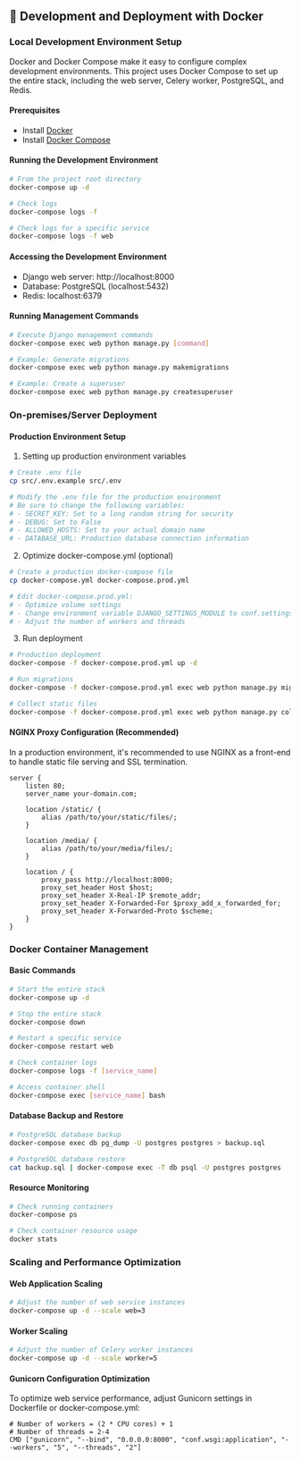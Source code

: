 ## 🐳 Development and Deployment with Docker

### Local Development Environment Setup

Docker and Docker Compose make it easy to configure complex development environments. This project uses Docker Compose to set up the entire stack, including the web server, Celery worker, PostgreSQL, and Redis.

#### Prerequisites

- Install [Docker](https://docs.docker.com/get-docker/)
- Install [Docker Compose](https://docs.docker.com/compose/install/)

#### Running the Development Environment

```bash
# From the project root directory
docker-compose up -d

# Check logs
docker-compose logs -f

# Check logs for a specific service
docker-compose logs -f web
```

#### Accessing the Development Environment

- Django web server: http://localhost:8000
- Database: PostgreSQL (localhost:5432)
- Redis: localhost:6379

#### Running Management Commands

```bash
# Execute Django management commands
docker-compose exec web python manage.py [command]

# Example: Generate migrations
docker-compose exec web python manage.py makemigrations

# Example: Create a superuser
docker-compose exec web python manage.py createsuperuser
```

### On-premises/Server Deployment

#### Production Environment Setup

1. Setting up production environment variables

```bash
# Create .env file
cp src/.env.example src/.env

# Modify the .env file for the production environment
# Be sure to change the following variables:
# - SECRET_KEY: Set to a long random string for security
# - DEBUG: Set to False
# - ALLOWED_HOSTS: Set to your actual domain name
# - DATABASE_URL: Production database connection information
```

2. Optimize docker-compose.yml (optional)

```bash
# Create a production docker-compose file
cp docker-compose.yml docker-compose.prod.yml

# Edit docker-compose.prod.yml:
# - Optimize volume settings
# - Change environment variable DJANGO_SETTINGS_MODULE to conf.settings.production
# - Adjust the number of workers and threads
```

3. Run deployment

```bash
# Production deployment
docker-compose -f docker-compose.prod.yml up -d

# Run migrations
docker-compose -f docker-compose.prod.yml exec web python manage.py migrate

# Collect static files
docker-compose -f docker-compose.prod.yml exec web python manage.py collectstatic --noinput
```

#### NGINX Proxy Configuration (Recommended)

In a production environment, it's recommended to use NGINX as a front-end to handle static file serving and SSL termination.

```nginx
server {
    listen 80;
    server_name your-domain.com;
    
    location /static/ {
        alias /path/to/your/static/files/;
    }
    
    location /media/ {
        alias /path/to/your/media/files/;
    }
    
    location / {
        proxy_pass http://localhost:8000;
        proxy_set_header Host $host;
        proxy_set_header X-Real-IP $remote_addr;
        proxy_set_header X-Forwarded-For $proxy_add_x_forwarded_for;
        proxy_set_header X-Forwarded-Proto $scheme;
    }
}
```

### Docker Container Management

#### Basic Commands

```bash
# Start the entire stack
docker-compose up -d

# Stop the entire stack
docker-compose down

# Restart a specific service
docker-compose restart web

# Check container logs
docker-compose logs -f [service_name]

# Access container shell
docker-compose exec [service_name] bash
```

#### Database Backup and Restore

```bash
# PostgreSQL database backup
docker-compose exec db pg_dump -U postgres postgres > backup.sql

# PostgreSQL database restore
cat backup.sql | docker-compose exec -T db psql -U postgres postgres
```

#### Resource Monitoring

```bash
# Check running containers
docker-compose ps

# Check container resource usage
docker stats
```

### Scaling and Performance Optimization

#### Web Application Scaling

```bash
# Adjust the number of web service instances
docker-compose up -d --scale web=3
```

#### Worker Scaling

```bash
# Adjust the number of Celery worker instances
docker-compose up -d --scale worker=5
```

#### Gunicorn Configuration Optimization

To optimize web service performance, adjust Gunicorn settings in Dockerfile or docker-compose.yml:

```
# Number of workers = (2 * CPU cores) + 1
# Number of threads = 2-4
CMD ["gunicorn", "--bind", "0.0.0.0:8000", "conf.wsgi:application", "--workers", "5", "--threads", "2"]
```
